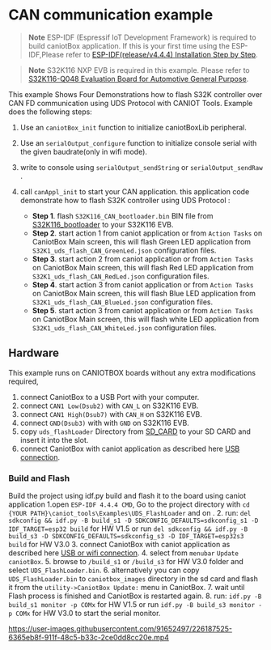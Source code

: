 # CAN communication example

> **Note**
> ESP-IDF (Espressif IoT Development Framework) is required to build caniotBox application. If this is your first time using the ESP-IDF,Please refer to [ESP-IDF(release/v4.4.4) Installation Step by Step](https://docs.espressif.com/projects/esp-idf/en/v4.4.4/esp32/get-started/index.html#installation-step-by-step).


> **Note**
> S32K116 NXP EVB is required in this example. Please refer to [S32K116-Q048 Evaluation Board for Automotive General Purpose](https://www.nxp.com/design/development-boards/automotive-development-platforms/s32k-mcu-platforms/s32k116-q048-evaluation-board-for-automotive-general-purpose:S32K116EVB).


This example Shows Four Demonstrations how to flash S32K controller over CAN FD communication using UDS Protocol with CANIOT Tools. Example does the following steps:

1. Use an  `caniotBox_init` function to initialize caniotBoxLib peripheral.
2. Use an  `serialOutput_configure` function to initialize console serial with the given baudrate(only in wifi mode).
3. write to console using `serialOutput_sendString` or `serialOutput_sendRaw` .
4. call `canAppl_init` to start your CAN application. this application code demonstrate how to flash S32K controller using UDS Protocol :

     * **Step 1**. flash `S32K116_CAN_bootloader.bin` BIN file from [S32K116_bootloader](./Examples/UDS_FlashLoader/S32K116_bootloader) to your S32K116 EVB.
     * **Step 2**. start action 1 from caniot application or from `Action Tasks`  on CaniotBox Main screen, this will flash Green LED application from `S32K1_uds_flash_CAN_GreenLed.json`  configuration files.
     * **Step 3**. start action 2 from caniot application or from `Action Tasks`  on CaniotBox Main screen, this will flash Red LED application from `S32K1_uds_flash_CAN_RedLed.json`  configuration files.
     * **Step 4**. start action 3 from caniot application or from `Action Tasks`  on CaniotBox Main screen, this will flash Blue LED application from `S32K1_uds_flash_CAN_BlueLed.json`  configuration files.
     * **Step 5**. start action 3 from caniot application or from `Action Tasks`  on CaniotBox Main screen, this will flash white LED application from `S32K1_uds_flash_CAN_WhiteLed.json`  configuration files.

## Hardware

This example runs on CANIOTBOX boards without any extra modifications required, 

1. connect  CaniotBox to a  USB Port with your computer.
2. connect  `CAN1 Low(Dsub2)` with `CAN_L` on S32K116 EVB.
3. connect  `CAN1 High(Dsub7)` with `CAN_H` on S32K116 EVB.
3. connect  `GND(Dsub3)` with  with `GND` on S32K116 EVB.
4. copy `uds_flashLoader` Directory from [SD_CARD](./Examples/UDS_FlashLoader/SD_CARD) to your SD CARD and  insert it into the slot.
4. connect CaniotBox with caniot application as described here [USB connection](https://caniot-docu.readthedocs.io/en/latest/getting-started-caniot.html#usb-connection).

### Build and Flash

Build the project using idf.py build and flash it to the board using caniot application
1.open  `ESP-IDF 4.4.4 CMD`, Go to the project directory with `cd {YOUR PATH}\caniot_tools\Examples\UDS_FlashLoader` and   on .
2. run: `del sdkconfig && idf.py -B build_s1 -D SDKCONFIG_DEFAULTS=sdkconfig_s1 -D IDF_TARGET=esp32 build` for HW V1.5 or  run `del sdkconfig && idf.py -B build_s3 -D SDKCONFIG_DEFAULTS=sdkconfig_s3 -D IDF_TARGET=esp32s3 build` for HW V3.0 
3. connect CaniotBox with caniot application as described here [USB or wifi connection](https://caniot-docu.readthedocs.io/en/latest/getting-started-caniot.html#usb-connection).
4. select  from `menubar` `Update caniotBox`.
5. browse to  `/build_s1` or `/build_s3` for HW V3.0 folder and select `UDS_FlashLoader.bin`.
6. alternatively you can copy  `UDS_FlashLoader.bin` to `caniotbox_images`  directory in the sd card and flash it from the `utility->CaniotBox Update:`  menu in CaniotBox.
7. wait until Flash process is finished and CaniotBox is restarted again.
8. run: `idf.py -B build_s1 monitor -p COMx` for HW V1.5 or  run `idf.py -B build_s3 monitor -p COMx` for HW V3.0 to start the serial monitor.


https://user-images.githubusercontent.com/91652497/226187525-6365eb8f-911f-48c5-b33c-2ce0dd8cc20e.mp4


